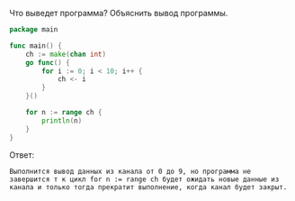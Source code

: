 Что выведет программа? Объяснить вывод программы.

```go
package main

func main() {
	ch := make(chan int)
	go func() {
		for i := 0; i < 10; i++ {
			ch <- i
		}
	}()

	for n := range ch {
		println(n)
	}
}
```

Ответ:
```
Выполнится вывод данных из канала от 0 до 9, но программа не завершится т к цикл for n := range ch будет ожидать новые данные из канала и только тогда прекратит выполнение, когда канал будет закрыт.

```
